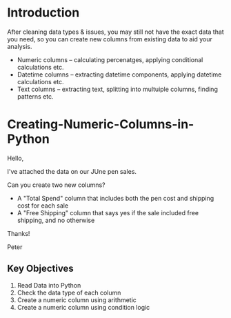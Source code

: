# Introduction

After cleaning data types & issues, you may still not have the exact data that you need, so you can create new columns from existing data to aid your analysis.
- Numeric columns – calculating percenatges, applying conditional calculations etc.
- Datetime columns – extracting datetime components, applying datetime calculations etc.
- Text columns – extracting text, splitting into multuiple columns, finding patterns etc.


# Creating-Numeric-Columns-in-Python

Hello, 

I've attached the data on our JUne pen sales.

Can you create two new columns?

- A "Total Spend" column that includes both the pen cost and shipping cost for each sale
- A "Free Shipping" column that says yes if the sale included free shipping, and no otherwise

Thanks!

Peter

## Key Objectives
1. Read Data into Python
2. Check the data type of each column
3. Create a numeric column using arithmetic
4. Create a numeric column using condition logic
